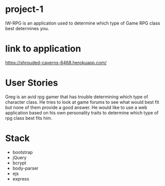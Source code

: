 # project-1
IW-RPG is an application used to determine which type of Game RPG class best determines you.

# link to application
https://shrouded-caverns-8468.herokuapp.com/

# User Stories
Greg is an avid rpg gamer that has trouble determining which type of character class. He tries to look at game forums to see what would best fit but none of them provide a good answer. He would like to use a web application based on his own personality traits to determine which type of rpg class best fits him.

# Stack 
- bootstrap
- jQuery
- bcrypt
- body-parser
- ejs
- express

